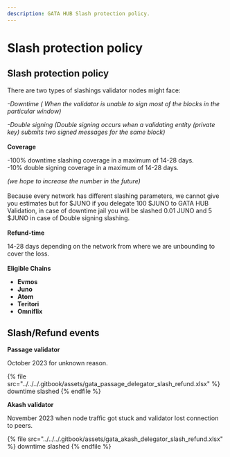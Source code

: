```yaml
---
description: GATA HUB Slash protection policy.
---
```


# Slash protection policy

## Slash protection policy

There are two types of slashings validator nodes might face:

&#x20; _-Downtime ( When the validator is unable to sign most of the blocks in the particular window)_

&#x20; _-Double signing (Double signing occurs when a validating entity (private key) submits two signed messages for the same block)_ \
\
**Coverage**

\-100% downtime slashing coverage in a maximum of 14-28 days. \
\-10% double signing coverage in a maximum of 14-28 days.&#x20;

_(we hope to increase the number in the future)_ \
\
Because every network has different slashing parameters, we cannot give you estimates but for $JUNO if you delegate 100 $JUNO to GATA HUB Validation, in case of downtime jail you will be slashed 0.01 JUNO and 5 $JUNO in case of Double signing slashing.\
\
**Refund-time**

14-28 days depending on the network from where we are unbounding to cover the loss. \
\
**Eligible Chains**

* **Evmos**
* **Juno**
* **Atom**
* **Teritori**
* **Omniflix**

## **Slash/Refund events**

**Passage validator**&#x20;

October 2023 for unknown reason.

{% file src="../../../.gitbook/assets/gata_passage_delegator_slash_refund.xlsx" %}
downtime slashed
{% endfile %}

**Akash validator**

November 2023 when node traffic got stuck and validator lost connection to peers.

{% file src="../../../.gitbook/assets/gata_akash_delegator_slash_refund.xlsx" %}
downtime slashed
{% endfile %}
